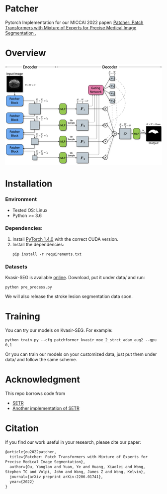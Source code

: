# Patcher

Pytorch Implementation for our MICCAI 2022 paper: [Patcher: Patch Transformers with Mixture of Experts for Precise Medical Image Segmentation
.](https://arxiv.org/abs/2206.01741)



# Overview
![Loading Patcher Overview](https://github.com/YanglanOu/patcher/blob/master/imgs/overview.png)

# Installation
### Environment
* Tested OS: Linux
* Python >= 3.6

### Dependencies:
1. Install [PyTorch 1.4.0](https://pytorch.org/get-started/previous-versions/) with the correct CUDA version.
2. Install the dependencies:
    ```
    pip install -r requirements.txt

    ```

### Datasets
Kvasir-SEG is available [online](https://datasets.simula.no/kvasir-seg/). Download, put it under data/ and run:
```
python pre_process.py 
```

We will also release the stroke lesion segmentation data soon. 
 

# Training
You can try our models on Kvasir-SEG. For example:

```
python train.py --cfg patchformer_kvasir_moe_2_strct_adam_aug2 --gpu 0,1
```

Or you can train our models on your customized data, just put them under data/ and follow the same scheme. 


# Acknowledgment
This repo borrows code from
* [SETR](https://github.com/fudan-zvg/SETR)
* [Another implementation of SETR](https://github.com/gupta-abhay/setr-pytorch)


# Citation
If you find our work useful in your research, please cite our paper:
```
@article{ou2022patcher,
  title={Patcher: Patch Transformers with Mixture of Experts for Precise Medical Image Segmentation},
  author={Ou, Yanglan and Yuan, Ye and Huang, Xiaolei and Wong, Stephen TC and Volpi, John and Wang, James Z and Wong, Kelvin},
  journal={arXiv preprint arXiv:2206.01741},
  year={2022}
}
```

